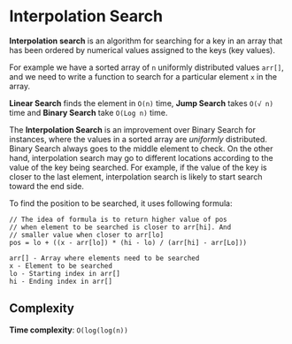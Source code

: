 # Interpolation Search

**Interpolation search** is an algorithm for searching for a key in an array that
has been ordered by numerical values assigned to the keys (key values).

For example we have a sorted array of `n` uniformly distributed values `arr[]`,
and we need to write a function to search for a particular element `x` in the array.

**Linear Search** finds the element in `O(n)` time, **Jump Search** takes `O(√ n)` time
and **Binary Search** take `O(Log n)` time.

The **Interpolation Search** is an improvement over Binary Search for instances,
where the values in a sorted array are _uniformly_ distributed. Binary Search
always goes to the middle element to check. On the other hand, interpolation
search may go to different locations according to the value of the key being
searched. For example, if the value of the key is closer to the last element,
interpolation search is likely to start search toward the end side.

To find the position to be searched, it uses following formula:

```
// The idea of formula is to return higher value of pos
// when element to be searched is closer to arr[hi]. And
// smaller value when closer to arr[lo]
pos = lo + ((x - arr[lo]) * (hi - lo) / (arr[hi] - arr[Lo]))

arr[] - Array where elements need to be searched
x - Element to be searched
lo - Starting index in arr[]
hi - Ending index in arr[]
```

## Complexity

**Time complexity**: `O(log(log(n))`
